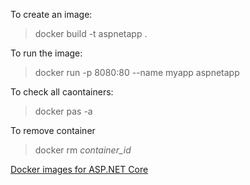 ﻿To create an image:

> docker build -t aspnetapp .

To run the image:

> docker run -p 8080:80 --name myapp aspnetapp

To check all caontainers:

> docker pas -a

To remove container

> docker rm _container_id_


[Docker images for ASP.NET Core](https://docs.microsoft.com/en-us/aspnet/core/host-and-deploy/docker/building-net-docker-images?view=aspnetcore-3.1)